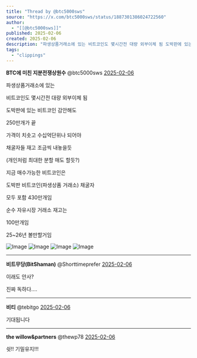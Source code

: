 ```yaml
---
title: "Thread by @btc5000sws"
source: "https://x.com/btc5000sws/status/1887301386024722560"
author:
  - "[[@btc5000sws]]"
published: 2025-02-06
created: 2025-02-06
description: "파생상품거래소에 있는 비트코인도 몇시간전 대량 외부이체 됨 도박판에 있는 비트코인 감안해도 250만개가 끝 가격이 치솟고 수십억단위나 되어야 채굴자들 재고 조금씩 내놓을듯 (개인처럼 최대한 분할 매도 할듯?) 지금 매수가능한 비트코인은 도박판 비"
tags:
  - "clippings"
---
```

**BTC에 미친 지분전쟁상원수** @btc5000sws [2025-02-06](https://x.com/btc5000sws/status/1887301386024722560)

파생상품거래소에 있는

비트코인도 몇시간전 대량 외부이체 됨

도박판에 있는 비트코인 감안해도

250만개가 끝

가격이 치솟고 수십억단위나 되어야

채굴자들 재고 조금씩 내놓을듯

(개인처럼 최대한 분할 매도 할듯?)

지금 매수가능한 비트코인은

도박판 비트코인(파생상품 거래소) 채굴자

모두 포함 430만개임

순수 자유시장 거래소 재고는

100만개임

25~26년 볼만할거임

![Image](https://pbs.twimg.com/media/GjEKjhxbIAMgGAo?format=jpg&name=large) ![Image](https://pbs.twimg.com/media/GjEKjg3bIAEvCni?format=jpg&name=large) ![Image](https://pbs.twimg.com/media/GjEKjgEbIAMrbFo?format=jpg&name=large) ![Image](https://pbs.twimg.com/media/GjEKjiYbIAELDWl?format=jpg&name=large)

---

**비트무당(BitShaman)** @Shorttimeprefer [2025-02-06](https://x.com/Shorttimeprefer/status/1887302500312883407)

이래도 안사?

진짜 독하다....

---

**비티** @tebitgo [2025-02-06](https://x.com/tebitgo/status/1887302995035234686)

기대됩니다

---

**the willow&partners** @thewp78 [2025-02-06](https://x.com/thewp78/status/1887303350372475256)

쉿!! 기밀유지!!!